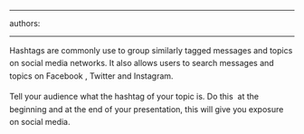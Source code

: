 

---
authors:

---




<span class='intro'> <p>​<span style="line-height&#58;20.7999992370605px;">​</span><span style="line-height&#58;1.6;">Hashtags are com</span><span style="line-height&#58;1.6;">monly use to group similarly tagged messages and topics on social media networks. It also allows users to search messages and topics on Facebook , Twitter and Instagram.</span>​</p> </span>

<p><span style="line-height&#58;1.6;">Tell your audience what the hashtag of your topic is. Do this &#160;at the beginning and at the end of your presentation, this will&#160;give you exposure on social media.</span><br></p>



